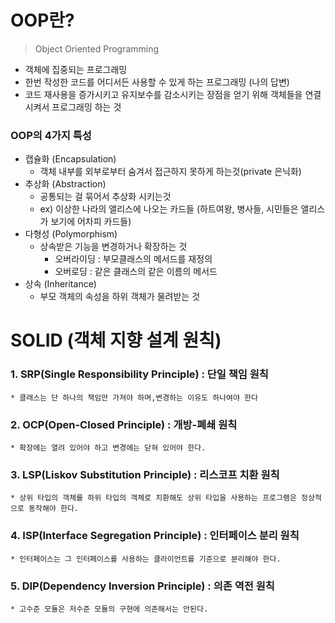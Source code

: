 # OOP란?
  > Object Oriented Programming
  * 객체에 집중되는 프로그래밍
  * 한번 작성한 코드를 어디서든 사용할 수 있게 하는 프로그래밍 (나의 답변)
  * 코드 재사용을 증가시키고 유지보수를 감소시키는 장점을 얻기 위해 객체들을 연결시켜서 프로그래밍 하는 것
  
  ### OOP의 4가지 특성
  
  * 캡슐화  (Encapsulation)
    * 객체 내부를 외부로부터 숨겨서 접근하지 못하게 하는것(private 은닉화)
  * 추상화  (Abstraction)
    * 공통되는 걸 묶어서 추상화 시키는것
    * ex) 이상한 나라의 앨리스에 나오는 카드들 (하트여왕, 병사들, 시민들은 앨리스가 보기에 어차피 카드들)
  * 다형성  (Polymorphism)
    * 상속받은 기능을 변경하거나 확장하는 것
      * 오버라이딩 : 부모클래스의 메서드를 재정의
      * 오버로딩 : 같은 클래스의 같은 이름의 메서드
  * 상속 (Inheritance)
    * 부모 객체의 속성을 하위 객체가 물려받는 것
  
  
     
        
           
           
# SOLID (객체 지향 설계 원칙)
  ### 1. SRP(Single Responsibility Principle) : 단일 책임 원칙
    * 클래스는 단 하나의 책임만 가져야 하며,변경하는 이유도 하나여야 한다   
  ### 2. OCP(Open-Closed Principle) : 개방-폐쇄 원칙  
    * 확장에는 열려 있어야 하고 변경에는 닫혀 있어야 한다.
  ### 3. LSP(Liskov Substitution Principle) : 리스코프 치환 원칙
    * 상위 타입의 객체를 하위 타입의 객체로 치환해도 상위 타입을 사용하는 프로그램은 정상적으로 동작해야 한다.
  ### 4. ISP(Interface Segregation Principle) : 인터페이스 분리 원칙
    * 인터페이스는 그 인터페이스를 사용하는 클라이언트를 기준으로 분리해야 한다.
  ### 5. DIP(Dependency Inversion Principle) : 의존 역전 원칙
    * 고수준 모듈은 저수준 모듈의 구현에 의존해서는 안된다.
